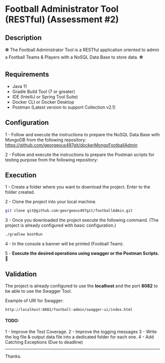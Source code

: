 
# Football Administrator Tool (RESTful) (Assessment #2)

## Description
⚽️ The Football Administrator Tool is a RESTful application oriented to admin a Football Teams & Players with a NoSQL Data Base to store data. ⚽️

## Requirements
- Java 11
- Gradle Build Tool (7 or greater)
- IDE (IntelliJ or Spring Tool Suite)
- Docker CLI or Docker Desktop
- Postman (Latest version to support Collection v2.1)

## Configuration
1 - Follow and execute the instructions to prepare the NoSQL Data Base with MongoDB from the following repository: https://github.com/georgeous497git/dockerMongoFootballAdmin


2 - Follow and execute the instructions to prepare the Postman scripts for testing purpose from the following repository:


## Execution
1 - Create a folder where you want to download the project. Enter to the folder created.


2 - Clone the project into your local machine.
```sh
git clone git@github.com:georgeous497git/footballAdmin.git
```


3 - Once you downloaded the project execute the following command. (The project is already configured with basic configuration.)
```sh
./gradlew bootRun
```


4 - In the console a banner will be printed (Football Team).


5 - **Execute the desired operations using swagger or the Postman Scripts.** 🤖

## Validation
The project is already configured to use the **localhost** and the port **8082** to be able to use the Swagger Tool.

Example of URI for Swagger:
```sh
http://localhost:8082/football-admin/swagger-ui/index.html
```

#### TODO:
1 - Improve the Test Coverage.
2 - Improve the logging messages
3 - Write the log file & output data file into a dedicated folder for each one.
4 - Add Catching Exceptions (Due to deadline)
___________________________________________________________________________________
Thanks.
